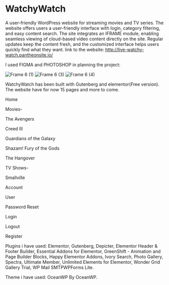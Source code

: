 # WatchyWatch
A user-friendly WordPress website for streaming movies and TV series.
The website offers users a user-friendly interface with login, category filtering, and easy content search. The site integrates an IFRAME module, enabling seamless viewing of cloud-based video content directly on the site. Regular updates keep the content fresh, and the customized interface helps users quickly find what they want.
link to the website: http://live-watchy-watch.pantheonsite.io/


I used FIGMA and PHOTOSHOP in planning the project:


![Frame 6 (1)](https://github.com/OfirZ126/WatchyWatch/assets/138397550/a314512c-d554-42fe-aabb-d821d6c43f89)
![Frame 6 (3)](https://github.com/OfirZ126/WatchyWatch/assets/138397550/984976f6-7d15-4a47-bae0-c83284e73e6b)
![Frame 6 (4)](https://github.com/OfirZ126/WatchyWatch/assets/138397550/5d2f5a2a-be87-456b-9204-d59047f7f8f7)

WatchyWatch has been built with Gutenberg and elementor(Free version).
The website have for now 15 pages and more to come.

Home
 
Movies-

The Avengers

Creed III

Guardians of the Galaxy

Shazam! Fury of the Gods

The Hangover

TV Shows-

Smallville

Account

User

Password Reset

Login

Logout

Register


Plugins i have used:
Elementor, Gutenberg, Depicter, Elementor Header & Footer Builder, Essential Addons for Elementor, GreenShift - Animation and Page Builder Blocks, Happy Elementor Addons,	Ivory Search, Photo Gallery, Spectra, Ultimate Member, Unlimited Elements for Elementor, Wonder Grid Gallery Trial,	WP Mail SMTPWPForms Lite.

Theme i have used: OceanWP By OceanWP.
